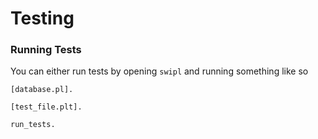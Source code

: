 # Testing

### Running Tests

You can either run tests by opening `swipl` and running something like so

```text
[database.pl].

[test_file.plt].

run_tests.
```

